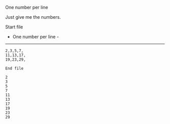 One number per line

Just give me the numbers.

Start file

- One number per line -
-----------------------
```
2,3,5,7,
11,13,17,
19,23,29,

End file
```
```
2
3
5
7
11
13
17
19
23
29
